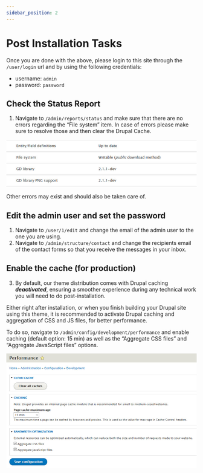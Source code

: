 ```yaml
---
sidebar_position: 2
---
```


# Post Installation Tasks
Once you are done with the above, please login to this site through the `/user/login` url and by using the following credentials:
- username: `admin`
- password: `password`

## Check the Status Report
1. Navigate to `/admin/reports/status` and make sure that there are no errors regarding the “File system” item. In case of errors please make sure to resolve those and then clear the Drupal Cache.

![image8](../img/2.1_image8.jpg)

Other errors may exist and should also be taken care of.

## Edit the admin user and set the password
1. Navigate to `/user/1/edit` and change the email of the admin user to the one you are using.
2. Navigate to `/admin/structure/contact` and change the recipients email of the contact forms so that you receive the messages in your inbox.


## Enable the cache (for production)
3. By default, our theme distribution comes with Drupal caching ***deactivated***, ensuring a smoother experience during any technical work you will need to do post-installation.

Either right after installation, or when you finish building your Drupal site using this theme, it is recommended to activate Drupal caching and aggregation of CSS and JS files, for better performance.

To do so, navigate to `/admin/config/development/performance` and enable caching (default option: 15 min) as well as the “Aggregate CSS files” and “Aggregate JavaScript files” options.

![image9](../img/2.1_image9.jpg)
